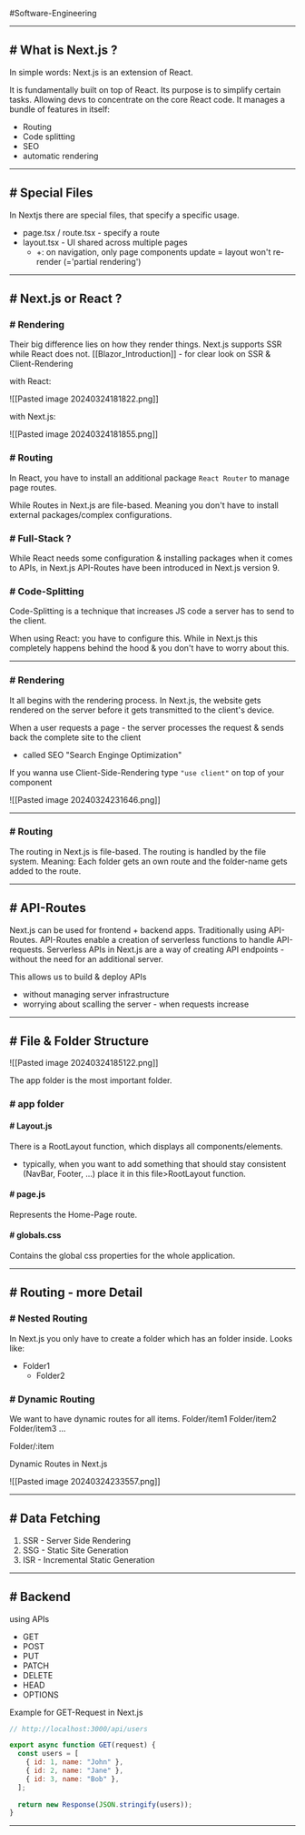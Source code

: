 #Software-Engineering 

---
## # What is Next.js ?

In simple words: Next.js is an extension of React.

It is fundamentally built on top of React.
Its purpose is to simplify certain tasks. Allowing devs to concentrate on the core React code.
It manages a bundle of features in itself:
- Routing
- Code splitting
- SEO
- automatic rendering

---
## # Special Files

In Nextjs there are special files, that specify a specific usage.

- page.tsx / route.tsx - specify a route
- layout.tsx - UI shared across multiple pages
	- +: on navigation, only page components update = layout won't re-render (='partial rendering')

---
## # Next.js or React ?

### # Rendering

Their big difference lies on how they render things.
Next.js supports SSR while React does not. 
[[Blazor_Introduction]] - for clear look on SSR & Client-Rendering

with React:

![[Pasted image 20240324181822.png]]

with Next.js:

![[Pasted image 20240324181855.png]]

### # Routing

In React, you have to install an additional package `React Router` to manage page routes.

While Routes in Next.js are file-based.
Meaning you don't have to install external packages/complex configurations.

### # Full-Stack ?

While React needs some configuration & installing packages when it comes to APIs,
in Next.js API-Routes have been introduced in Next.js version 9.

### # Code-Splitting

Code-Splitting is a technique that increases JS code a server has to send to the client.

When using React: you have to configure this.
While in Next.js this completely happens behind the hood & you don't have to worry about this.

---
### # Rendering

It all begins with the rendering process.
In Next.js, the website gets rendered on the server before it gets transmitted to the client's device.

When a user requests a page - the server processes the request & sends back the complete site to the client
- called SEO "Search Enginge Optimization"

If you wanna use Client-Side-Rendering type `"use client"` on top of your component

![[Pasted image 20240324231646.png]]

---
### # Routing

The routing in Next.js is file-based.
The routing is handled by the file system. 
Meaning: Each folder gets an own route and the folder-name gets added to the route.

---
## # API-Routes

Next.js can be used for frontend + backend apps.
Traditionally using API-Routes. API-Routes enable a creation of serverless functions to handle API-requests.
Serverless APIs in Next.js are a way of creating API endpoints - without the need for an additional server.

This allows us to build & deploy APIs
- without managing server infrastructure
- worrying about scalling the server - when requests increase

---
## # File & Folder Structure

![[Pasted image 20240324185122.png]]

The app folder is the most important folder.

### # app folder
#### # Layout.js

There is a RootLayout function, which displays all components/elements. 
- typically, when you want to add something that should stay consistent (NavBar, Footer, ...) place it in this file>RootLayout function.

#### # page.js

Represents the Home-Page route.

#### # globals.css

Contains the global css properties for the whole application.

---
## # Routing - more Detail

### # Nested Routing

In Next.js you only have to create a folder which has an folder inside.
Looks like:
- Folder1
	- Folder2

### # Dynamic Routing

We want to have dynamic routes for all items.
Folder/item1
Folder/item2
Folder/item3
...

Folder/:item

Dynamic Routes in Next.js

![[Pasted image 20240324233557.png]]

---
## # Data Fetching

1. SSR - Server Side Rendering
2. SSG - Static Site Generation
3. ISR - Incremental Static Generation



---
## # Backend

using APIs

- GET
- POST
- PUT
- PATCH
- DELETE
- HEAD
- OPTIONS

Example for GET-Request in Next.js

```js
// http://localhost:3000/api/users

export async function GET(request) {
  const users = [
    { id: 1, name: "John" },
    { id: 2, name: "Jane" },
    { id: 3, name: "Bob" },
  ];
  
  return new Response(JSON.stringify(users));
}
```

---